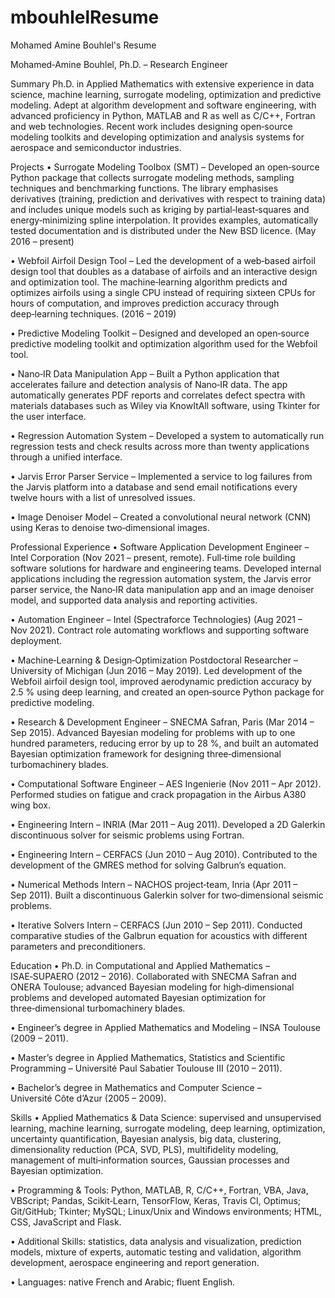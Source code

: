 # mbouhlelResume
Mohamed Amine Bouhlel's Resume

Mohamed‑Amine Bouhlel, Ph.D. – Research Engineer

Summary
Ph.D. in Applied Mathematics with extensive experience in data science, machine learning, surrogate modeling, optimization and predictive modeling. Adept at algorithm development and software engineering, with advanced proficiency in Python, MATLAB and R as well as C/C++, Fortran and web technologies. Recent work includes designing open‑source modeling toolkits and developing optimization and analysis systems for aerospace and semiconductor industries.

Projects
• Surrogate Modeling Toolbox (SMT) – Developed an open‑source Python package that collects surrogate modeling methods, sampling techniques and benchmarking functions. The library emphasises derivatives (training, prediction and derivatives with respect to training data) and includes unique models such as kriging by partial‑least‑squares and energy‑minimizing spline interpolation. It provides examples, automatically tested documentation and is distributed under the New BSD licence. (May 2016 – present)

• Webfoil Airfoil Design Tool – Led the development of a web‑based airfoil design tool that doubles as a database of airfoils and an interactive design and optimization tool. The machine‑learning algorithm predicts and optimizes airfoils using a single CPU instead of requiring sixteen CPUs for hours of computation, and improves prediction accuracy through deep‑learning techniques. (2016 – 2019)

• Predictive Modeling Toolkit – Designed and developed an open‑source predictive modeling toolkit and optimization algorithm used for the Webfoil tool.

• Nano‑IR Data Manipulation App – Built a Python application that accelerates failure and detection analysis of Nano‑IR data. The app automatically generates PDF reports and correlates defect spectra with materials databases such as Wiley via KnowItAll software, using Tkinter for the user interface.

• Regression Automation System – Developed a system to automatically run regression tests and check results across more than twenty applications through a unified interface.

• Jarvis Error Parser Service – Implemented a service to log failures from the Jarvis platform into a database and send email notifications every twelve hours with a list of unresolved issues.

• Image Denoiser Model – Created a convolutional neural network (CNN) using Keras to denoise two‑dimensional images.

Professional Experience
• Software Application Development Engineer – Intel Corporation (Nov 2021 – present, remote). Full‑time role building software solutions for hardware and engineering teams. Developed internal applications including the regression automation system, the Jarvis error parser service, the Nano‑IR data manipulation app and an image denoiser model, and supported data analysis and reporting activities.

• Automation Engineer – Intel (Spectraforce Technologies) (Aug 2021 – Nov 2021). Contract role automating workflows and supporting software deployment.

• Machine‑Learning & Design‑Optimization Postdoctoral Researcher – University of Michigan (Jun 2016 – May 2019). Led development of the Webfoil airfoil design tool, improved aerodynamic prediction accuracy by 2.5 % using deep learning, and created an open‑source Python package for predictive modeling.

• Research & Development Engineer – SNECMA Safran, Paris (Mar 2014 – Sep 2015). Advanced Bayesian modeling for problems with up to one hundred parameters, reducing error by up to 28 %, and built an automated Bayesian optimization framework for designing three‑dimensional turbomachinery blades.

• Computational Software Engineer – AES Ingenierie (Nov 2011 – Apr 2012). Performed studies on fatigue and crack propagation in the Airbus A380 wing box.

• Engineering Intern – INRIA (Mar 2011 – Aug 2011). Developed a 2D Galerkin discontinuous solver for seismic problems using Fortran.

• Engineering Intern – CERFACS (Jun 2010 – Aug 2010). Contributed to the development of the GMRES method for solving Galbrun’s equation.

• Numerical Methods Intern – NACHOS project‑team, Inria (Apr 2011 – Sep 2011). Built a discontinuous Galerkin solver for two‑dimensional seismic problems.

• Iterative Solvers Intern – CERFACS (Jun 2010 – Sep 2011). Conducted comparative studies of the Galbrun equation for acoustics with different parameters and preconditioners.

Education
• Ph.D. in Computational and Applied Mathematics – ISAE‑SUPAERO (2012 – 2016). Collaborated with SNECMA Safran and ONERA Toulouse; advanced Bayesian modeling for high‑dimensional problems and developed automated Bayesian optimization for three‑dimensional turbomachinery blades.

• Engineer’s degree in Applied Mathematics and Modeling – INSA Toulouse (2009 – 2011).

• Master’s degree in Applied Mathematics, Statistics and Scientific Programming – Université Paul Sabatier Toulouse III (2010 – 2011).

• Bachelor’s degree in Mathematics and Computer Science – Université Côte d’Azur (2005 – 2009).

Skills
• Applied Mathematics & Data Science: supervised and unsupervised learning, machine learning, surrogate modeling, deep learning, optimization, uncertainty quantification, Bayesian analysis, big data, clustering, dimensionality reduction (PCA, SVD, PLS), multifidelity modeling, management of multi‑information sources, Gaussian processes and Bayesian optimization.

• Programming & Tools: Python, MATLAB, R, C/C++, Fortran, VBA, Java, VBScript; Pandas, Scikit‑Learn, TensorFlow, Keras, Travis CI, Optimus; Git/GitHub; Tkinter; MySQL; Linux/Unix and Windows environments; HTML, CSS, JavaScript and Flask.

• Additional Skills: statistics, data analysis and visualization, prediction models, mixture of experts, automatic testing and validation, algorithm development, aerospace engineering and report generation.

• Languages: native French and Arabic; fluent English.
